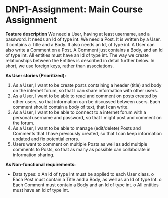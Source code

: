 # DNP1-Assignment: Main Course Assignment


<b>Feature description</b>
We need a User, having at least username, and a password. It needs an Id of type int. We need a Post. It is written by a User. It contains a Title and a Body. It also needs an Id, of type int. A User can also write a Comment on a Post. A Comment just contains a Body, and an Id of type int.
All entities must have an Id of type int. The way we create relationships between the Entities is described in detail further below. In short, we use foreign keys, rather than associations.

<b>As User stories (Prioritized):</b>
  1.	As a User, I want to be create posts containing a header (title) and body on the internet forum, so that I can share information with other users.
  2.	As a User, I want to be able to read and comment on posts created by other users, so that information can be discussed between users. Each comment should contain a body of text, that I can write.
  3.	As a User, I want to be able to connect to a internet forum with a personal username and password, so that I might post and comment on the forum.
  4.	As a User, I want to be able to manage (edit/delete) Posts and Comments that I have previously created, so that I can keep information updated and fix potential errors.
  5.	Users want to comment on multiple Posts as well as add multiple comments to Posts, so that as many as possible can collaborate in information sharing.

<b>As Non-functional requirements:</b>
-	Data types:
  o	An id of type Int must be applied to each User class.
  o	Each Post must contain a Title and a Body, as well as an Id of type Int.
  o	Each Comment must contain a Body and an Id of type int.
  o	All entities must have an Id of type int.
